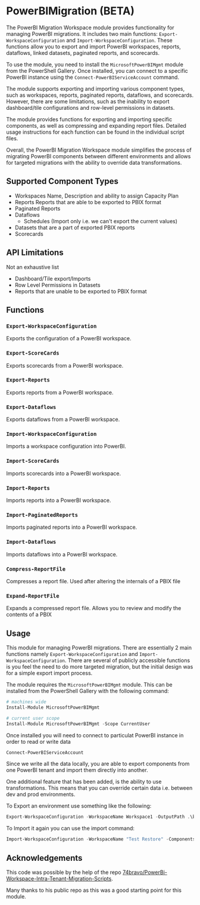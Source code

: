 # PowerBIMigration (BETA)

The PowerBI Migration Workspace module provides functionality for managing PowerBI migrations. It includes two main functions: `Export-WorkspaceConfiguration` and `Import-WorkspaceConfiguration`. These functions allow you to export and import PowerBI workspaces, reports, dataflows, linked datasets, paginated reports, and scorecards.

To use the module, you need to install the `MicrosoftPowerBIMgmt` module from the PowerShell Gallery. Once installed, you can connect to a specific PowerBI instance using the `Connect-PowerBIServiceAccount` command.

The module supports exporting and importing various component types, such as workspaces, reports, paginated reports, dataflows, and scorecards. However, there are some limitations, such as the inability to export dashboard/tile configurations and row-level permissions in datasets.

The module provides functions for exporting and importing specific components, as well as compressing and expanding report files. Detailed usage instructions for each function can be found in the individual script files.

Overall, the PowerBI Migration Workspace module simplifies the process of migrating PowerBI components between different environments and allows for targeted migrations with the ability to override data transformations.

## Supported Component Types

* Workspaces
    Name, Description and ability to assign Capacity Plan
* Reports
    Reports that are able to be exported to PBIX format
* Paginated Reports
* Dataflows
    * Schedules (Import only i.e. we can't export the current values)
* Datasets that are a part of exported PBIX reports
* Scorecards

## API Limitations

Not an exhaustive list

* Dashboard/Tile export/Imports
* Row Level Permissions in Datasets
* Reports that are unable to be exported to PBIX format


## Functions

### `Export-WorkspaceConfiguration`
Exports the configuration of a PowerBI workspace.
### `Export-ScoreCards`
Exports scorecards from a PowerBI workspace.
### `Export-Reports`
Exports reports from a PowerBI workspace.
### `Export-Dataflows`
Exports dataflows from a PowerBI workspace.
### `Import-WorkspaceConfiguration`
Imports a workspace configuration into PowerBI.
### `Import-ScoreCards`
Imports scorecards into a PowerBI workspace.
### `Import-Reports`
Imports reports into a PowerBI workspace.
### `Import-PaginatedReports`
Imports paginated reports into a PowerBI workspace.
### `Import-Dataflows`
Imports dataflows into a PowerBI workspace.
### `Compress-ReportFile`
Compresses a report file. Used after altering the internals of a PBIX file
### `Expand-ReportFile`
Expands a compressed report file. Allows you to review and modify the contents of a PBIX

## Usage

This module for managing PowerBI migrations. There are essentially 2 main functions namely `Export-WorkspaceConfiguration` and `Import-WorkspaceConfiguration`. There are several of publicly accessible functions is you feel the need to do more targeted migration, but the initial design was for a simple export import process.

The module requires the `MicrosoftPowerBIMgmt` module. This can be installed from the PowerShell Gallery with the following command:

```powershell
# machines wide
Install-Module MicrosoftPowerBIMgmt

# current user scope
Install-Module MicrosoftPowerBIMgmt -Scope CurrentUser
```

Once installed you will need to connect to particulat PowerBI instance in order to read or write data

```powershell
Connect-PowerBIServiceAccount
```

Since we write all the data locally, you are able to export components from one PowerBI tenant and import them directly into another.

One additional feature that has been added, is the ability to use transformations. This means that you can override certain data i.e. between dev and prod environments.

To Export an environment use something like the following:

```powershell
Export-WorkspaceConfiguration -WorkspaceName Workspace1 -OutputPath .\backup\worxspace1
```

To Import it again you can use the import command:

```powershell
Import-WorkspaceConfiguration -WorkspaceName "Test Restore" -Components Dataflows, Reports, PaginatedReports, ScoreCards -ConfigurationPath .\backup\worxspace1\Configuration.json -TranslationsPath .\backup\worxspace1\translations.json -BackupFolder .\backup\worxspace1
```

## Acknowledgements

This code was possible by the help of the repo [74bravo/PowerBi-Workspace-Intra-Tenant-Migration-Scripts](https://github.com/74bravo/PowerBi-Workspace-Intra-Tenant-Migration-Scripts).

Many thanks to his public repo as this was a good starting point for this module.